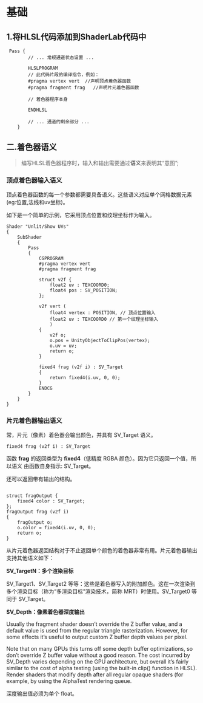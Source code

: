 # 基础

## 1.将HLSL代码添加到ShaderLab代码中

```hlsl
 Pass {
        // ... 常规通道状态设置 ...
      
        HLSLPROGRAM
        // 此代码片段的编译指令，例如：
        #pragma vertex vert  //声明顶点着色器函数
        #pragma fragment frag   //声明片元着色器函数
      
        // 着色器程序本身
      
        ENDHLSL

        // ... 通道的剩余部分 ...
    }
```

## 二.着色器语义

> 编写HLSL着色器程序时，输入和输出需要通过**语义**来表明其“意图”;

### 顶点着色器输入语义

顶点着色器函数的每一个参数都需要具备语义。这些语义对应单个网格数据元素(eg:位置,法线和uv坐标)。

如下是一个简单的示例，它采用顶点位置和纹理坐标作为输入。

```hlsl
Shader "Unlit/Show UVs"
{
    SubShader
    {
        Pass
        {
            CGPROGRAM
            #pragma vertex vert
            #pragma fragment frag

            struct v2f {
                float2 uv : TEXCOORD0;
                float4 pos : SV_POSITION;
            };

            v2f vert (
                float4 vertex : POSITION, // 顶点位置输入
                float2 uv : TEXCOORD0 // 第一个纹理坐标输入
                )
            {
                v2f o;
                o.pos = UnityObjectToClipPos(vertex);
                o.uv = uv;
                return o;
            }

            fixed4 frag (v2f i) : SV_Target
            {
                return fixed4(i.uv, 0, 0);
            }
            ENDCG
        }
    }
}
```

### 片元着色器输出语义

常，片元（像素）着色器会输出颜色，并具有 SV_Target 语义。

```hlsl
fixed4 frag (v2f i) : SV_Target
```

函数 **frag** 的返回类型为 **fixed4**（低精度 RGBA 颜色）。因为它只返回一个值，所以语义 由函数自身指示: SV_Target。

还可以返回带有输出的结构。

```hlsl

struct fragOutput {
    fixed4 color : SV_Target;
};
fragOutput frag (v2f i)
{
    fragOutput o;
    o.color = fixed4(i.uv, 0, 0);
    return o;
}
```

从片元着色器返回结构对于不止返回单个颜色的着色器非常有用。片元着色器输出支持其他语义如下：

**SV_TargetN：多个渲染目标**

SV_Target1、SV_Target2 等等：这些是着色器写入的附加颜色。这在一次渲染到多个渲染目标（称为“多渲染目标”渲染技术，简称 MRT）时使用。SV_Target0 等同于 SV_Target。

**SV_Depth：像素着色器深度输出**

Usually the fragment shader doesn’t override the Z buffer value, and a default value is used from the regular triangle rasterization. However, for some effects it’s useful to output custom Z buffer depth values per pixel.

Note that on many GPUs this turns off some depth buffer optimizations, so don’t override Z buffer value without a good reason. The cost incurred by SV_Depth varies depending on the GPU architecture, but overall it’s fairly similar to the cost of alpha testing (using the built-in clip() function in HLSL). Render shaders that modify depth after all regular opaque shaders (for example, by using the AlphaTest rendering queue.

深度输出值必须为单个 float。